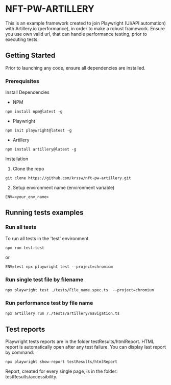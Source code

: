 # NFT-PW-ARTILLERY
This is an example framework created to join Playwright (UI/API automation) with Artillery.io (performance), in order to make a robust framework. Ensure you use own valid url, that can handle performance testing, prior to executing tests. 

## Getting Started
Prior to launching any code, ensure all dependencies are installed. 
### Prerequisites 
Install Dependencies 

- NPM
```
npm install npm@latest -g
```

- Playwright
```
npm init playwright@latest -g
```

- Artillery
```
npm install artillery@latest -g
```

Installation
1. Clone the repo
```
git clone https://github.com/krssw/nft-pw-artillery.git
```

2. Setup environment name (environment variable)
```
ENV=<your_env_name>
```

## Running tests examples

### Run all tests

To run all tests in the 'test' environment
```
npm run test:test
```

or

```
ENV=test npx playwright test --project=chromium
```

### Run single test file by filename
```
npx playwright test ./tests/File_name.spec.ts  --project=chromium
```

### Run performance test by file name 
```
npx artillery run /./tests/artillery/navigation.ts
```


## Test reports

Playwright tests reports are in the folder testResults/htmlReport. 
HTML report is automatically open after any test failure.
You can display last report by command:

```
npx playwright show-report testResults/htmlReport 
```
Report, created for every single page, is in the folder: testResults/accessibility. 
